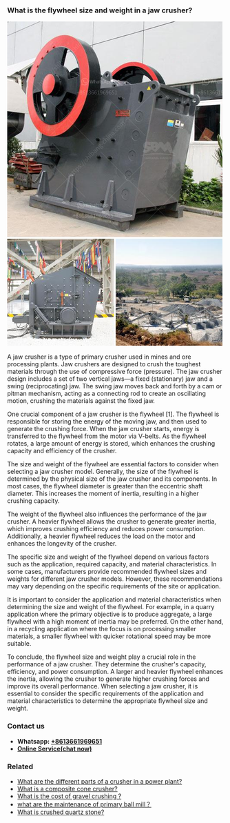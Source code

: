 <h3>What is the flywheel size and weight in a jaw crusher?</h3><img src='1701743449.jpg' alt=''><p>A jaw crusher is a type of primary crusher used in mines and ore processing plants. Jaw crushers are designed to crush the toughest materials through the use of compressive force (pressure). The jaw crusher design includes a set of two vertical jaws—a fixed (stationary) jaw and a swing (reciprocating) jaw. The swing jaw moves back and forth by a cam or pitman mechanism, acting as a connecting rod to create an oscillating motion, crushing the materials against the fixed jaw.</p><p>One crucial component of a jaw crusher is the flywheel [1]. The flywheel is responsible for storing the energy of the moving jaw, and then used to generate the crushing force. When the jaw crusher starts, energy is transferred to the flywheel from the motor via V-belts. As the flywheel rotates, a large amount of energy is stored, which enhances the crushing capacity and efficiency of the crusher.</p><p>The size and weight of the flywheel are essential factors to consider when selecting a jaw crusher model. Generally, the size of the flywheel is determined by the physical size of the jaw crusher and its components. In most cases, the flywheel diameter is greater than the eccentric shaft diameter. This increases the moment of inertia, resulting in a higher crushing capacity.</p><p>The weight of the flywheel also influences the performance of the jaw crusher. A heavier flywheel allows the crusher to generate greater inertia, which improves crushing efficiency and reduces power consumption. Additionally, a heavier flywheel reduces the load on the motor and enhances the longevity of the crusher.</p><p>The specific size and weight of the flywheel depend on various factors such as the application, required capacity, and material characteristics. In some cases, manufacturers provide recommended flywheel sizes and weights for different jaw crusher models. However, these recommendations may vary depending on the specific requirements of the site or application.</p><p>It is important to consider the application and material characteristics when determining the size and weight of the flywheel. For example, in a quarry application where the primary objective is to produce aggregate, a large flywheel with a high moment of inertia may be preferred. On the other hand, in a recycling application where the focus is on processing smaller materials, a smaller flywheel with quicker rotational speed may be more suitable.</p><p>To conclude, the flywheel size and weight play a crucial role in the performance of a jaw crusher. They determine the crusher's capacity, efficiency, and power consumption. A larger and heavier flywheel enhances the inertia, allowing the crusher to generate higher crushing forces and improve its overall performance. When selecting a jaw crusher, it is essential to consider the specific requirements of the application and material characteristics to determine the appropriate flywheel size and weight.</p><h3>Contact us</h3><ul><li><strong>Whatsapp:&nbsp;<a href="https://wa.me/8613661969651">+8613661969651</a></strong></li><li><a href="https://swt.shibang-china.com/?git&amp;zhl&amp;What is the flywheel size and weight in a jaw crusher"><strong>Online Service(chat now)</strong></a></li></ul><h3>Related</h3><ul><li><a href='What are the different parts of a crusher in a power plant.md'>What are the different parts of a crusher in a power plant?</a></li><li><a href='What is a composite cone crusher.md'>What is a composite cone crusher?</a></li><li><a href='What is the cost of gravel crushing .md'>What is the cost of gravel crushing ?</a></li><li><a href='what are the maintenance of primary ball mill？.md'>what are the maintenance of primary ball mill？</a></li><li><a href='What is crushed quartz stone.md'>What is crushed quartz stone?</a></li></ul>
